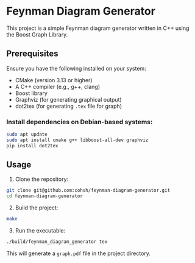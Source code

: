 # Feynman Diagram Generator

This project is a simple Feynman diagram generator written in C++ using the Boost Graph Library.

## Prerequisites

Ensure you have the following installed on your system:
- CMake (version 3.13 or higher)
- A C++ compiler (e.g., g++, clang)
- Boost library
- Graphviz (for generating graphical output)
- dot2tex (for generating `.tex` file for graph)

### Install dependencies on Debian-based systems:
```bash
sudo apt update
sudo apt install cmake g++ libboost-all-dev graphviz
pip install dot2tex
```

## Usage

1. Clone the repository:
```bash
git clone git@github.com:cohsh/feynman-diagram-generator.git
cd feynman-diagram-generator
```

2. Build the project:
```bash
make
```

3. Run the executable:
```bash
./build/feynman_diagram_generator tex
```
This will generate a `graph.pdf` file in the project directory.
